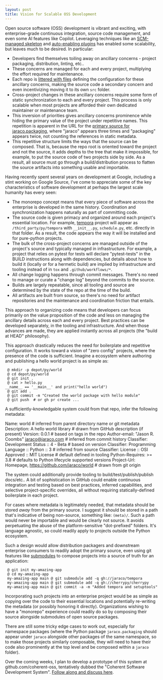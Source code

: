 ```yaml
---
layout: post
title: Vision for Scalable OSS Development
---
```


Open source software (OSS) development is vibrant and exciting, with enterprise-grade continuous integration, source code management, and even some AI features like Copilot. Leveraging techniques like an [SCM-managed skeleton](https://blog.jaraco.com/a-project-skeleton-for-python-projects/) and [auto-enabling plugins](https://github.com/jaraco/pytest-enabler) has enabled some scalability, but leaves much to be desired. In particular:

- Developers find themselves toiling away on ancillary concerns - project packaging, distribution, linting, etc..
- These concerns are managed for each and every project, multiplying the effort required for maintenance.
- Each repo is [littered with files](https://github.com/jaraco/skeleton) defining the configuration for these ancillary concerns, making the source code a secondary concern and even incentivizing moving it to its own `src` folder.
- Cross-project changes in these ancillary concerns require some form of static synchronization to each and every project. This process is only scalable when most projects are afforded their own dedicated maintainer or maintenance team.
- This inversion of priorities gives ancillary concerns prominence while hiding the primary value of the project under repetitive names. This repetition is apparent in the URL for the [primary source for jaraco.packaging](https://github.com/jaraco/jaraco.packaging/tree/main/jaraco/packaging), where "jaraco" appears three times and "packaging" appears twice, not counting the references in static metadata.
- This repetitive structure limits the ways that the source can be composed. That is, because the repo root is oriented toward the project and not the source, it adds depths to the tree that make it impossible, for example, to put the source code of two projects side by side. As a result, all source must go through a build/distribution process to flatten the source artifacts into something usable and importable.

Having recently spent several years on development at Google, including a stint working on Google Source, I've come to appreciate some of the key characteristics of software development at perhaps the largest scale humanity has every seen:

- The monorepo concept means that every piece of software across the enterprise is developed in the same history. Coordination and synchronization happens naturally as part of committing code.
- The source code is given primacy and organized around each project's essential location. For example, [tempora](https://github.com/jaraco/tempora) project will appear as `/third_party/py/tempora` with `__init__.py`, `schedule.py`, etc. directly in that folder. As a result, the code appears the way it will be installed and for pure-python projects.
- The bulk of the cross-project concerns are managed outside of the project's source and typically managed in infrastructure. For example, a project that relies on pytest for tests will declare "pytest-tests" in the BUILD instructions along with dependencies, but details about how to build it (locally or for a hermetic build) are implied by infrastructure and tooling instead of in `tox` and `.github/workflows/*`.
- All change logging happens through commit messages. There's no need to manage or curate a "change log" beyond the commits to the source.
- Builds are largely repeatable, since all tooling and source are determined by the state of the repo at the time of the build.
- All artifacts are built from source, so there's no need for artifact repositories and the maintenance and coordination friction that entails.

This approach to organizing code means that developers can focus primarily on the value proposition of the code and less on managing the ancillary details across each and every project. Best practices can be developed separately, in the tooling and infrastructure. And when those advances are made, they are applied instantly across all projects (the "build at HEAD" philosophy).

This approach drastically reduces the need for boilerplate and repetitive configuration. It works toward a vision of "zero config" projects, where the presence of the code is sufficient. Imagine a ecosystem where authoring and publishing a hello world project is as simple as:

```shell
 @ mkdir -p depot/py/world
 @ cd depot/py/world
 @ git init .
 @ cat > hello.py
__name__ == '__main__' and print("hello world")
 @ git add .
 @ git commit -m "Created the world package with hello module"
 @ git push  # or gh pr create ...
```

A sufficiently-knowledgable system could from that repo, infer the following metadata:

Name: world  # inferred from parent directory name or git metadata
Description: A hello world library  # drawn from GitHub description (if present)
Version: 0.0.1  # based on tags in the repo
Author-email: "Jason R. Coombs" <jaraco@jaraco.com>  # inferred from commit history
Classifier: Development Status :: 4 - Beta  # based on version
Classifier: Programming Language :: Python :: 3  # inferred from source
Classifier: License :: OSI Approved :: MIT License  # default defined in tooling
Python-Requires: >= 3.8  # defaults to Python lifecycle supported versions
Project-Url: Homepage, https://github.com/jaraco/world  # drawn from git origin

The system could additionally provide tooling to build/test/publish/publish docs/etc.. A bit of sophistication in GitHub could enable continuous integration and testing based on best practices, inferred capabilities, and selective project-specific overrides, all without requiring statically-defined boilerplate in each project.

For cases where metadata is legitimately needed, that metadata should be stored _away_ from the primary source. I suggest it should be stored in a path that's indicative of being non-source, something like: `(meta)/`. Such a path would never be importable and would be clearly not source. It avoids perpetuating the abuse of the platform-sensitive "dot-prefixed" folders. It's language agnostic, so could readily apply to projects outside the Python ecosystem.

Such a design would allow distribution packagers and downstream enterprise consumers to readily adopt the primary source, even using git features like [submodules](https://git-scm.com/book/en/v2/Git-Tools-Submodules) to compose projects into a source of truth for an application:

```shell
 @ git init my-amazing-app
 @ cd my-amazing-app
 my-amazing-app main @ git submodule add -q gh://jaraco/tempora
 my-amazing-app main @ git submodule add -q gh://cherrypy/cherrypy
 my-amazing-app main @ git commit -a -m "Added tempora and setuptools"
```

Incorporating such projects into an enterprise project would be as simple as copying over the code to their essential locations and potentially re-writing the metadata (or possibly honoring it directly). Organizations wishing to have a "monorepo" experience could readily do so by composing their source alongside submodules of open source packages.

There are still some tricky edge cases to work out, especially for namespace packages (where the Python package `jaraco.packaging` should appear under `jaraco` alongside other packages of the same namespace, so to make those projects similarly composable, they will need to have their code also prominently at the top level and be composed within a `jaraco` folder).

Over the coming weeks, I plan to develop a prototype of this system at github.com/coherent-oss, tentatively dubbed the "Coherent Software Development System". [Follow along and discuss here](https://github.com/coherent-oss/roadmap).
